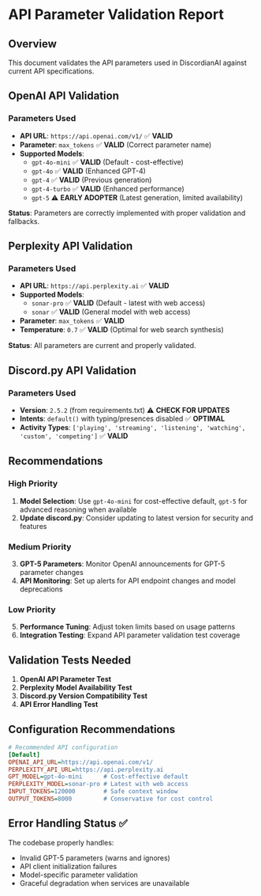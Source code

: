 # API Parameter Validation Report

## Overview
This document validates the API parameters used in DiscordianAI against current API specifications.

## OpenAI API Validation

### Parameters Used
- **API URL**: `https://api.openai.com/v1/` ✅ **VALID**
- **Parameter**: `max_tokens` ✅ **VALID** (Correct parameter name)
- **Supported Models**: 
  - `gpt-4o-mini` ✅ **VALID** (Default - cost-effective)
  - `gpt-4o` ✅ **VALID** (Enhanced GPT-4)
  - `gpt-4` ✅ **VALID** (Previous generation)
  - `gpt-4-turbo` ✅ **VALID** (Enhanced performance)
  - `gpt-5` ⚠️ **EARLY ADOPTER** (Latest generation, limited availability)

**Status**: Parameters are correctly implemented with proper validation and fallbacks.

## Perplexity API Validation

### Parameters Used  
- **API URL**: `https://api.perplexity.ai` ✅ **VALID**
- **Supported Models**: 
  - `sonar-pro` ✅ **VALID** (Default - latest with web access)
  - `sonar` ✅ **VALID** (General model with web access)
- **Parameter**: `max_tokens` ✅ **VALID**
- **Temperature**: `0.7` ✅ **VALID** (Optimal for web search synthesis)

**Status**: All parameters are current and properly validated.

## Discord.py API Validation

### Parameters Used
- **Version**: `2.5.2` (from requirements.txt) ⚠️ **CHECK FOR UPDATES**
- **Intents**: `default()` with typing/presences disabled ✅ **OPTIMAL**
- **Activity Types**: `['playing', 'streaming', 'listening', 'watching', 'custom', 'competing']` ✅ **VALID**

## Recommendations

### High Priority
1. **Model Selection**: Use `gpt-4o-mini` for cost-effective default, `gpt-5` for advanced reasoning when available
2. **Update discord.py**: Consider updating to latest version for security and features

### Medium Priority  
3. **GPT-5 Parameters**: Monitor OpenAI announcements for GPT-5 parameter changes  
4. **API Monitoring**: Set up alerts for API endpoint changes and model deprecations

### Low Priority
5. **Performance Tuning**: Adjust token limits based on usage patterns
6. **Integration Testing**: Expand API parameter validation test coverage

## Validation Tests Needed

1. **OpenAI API Parameter Test**
2. **Perplexity Model Availability Test** 
3. **Discord.py Version Compatibility Test**
4. **API Error Handling Test**

## Configuration Recommendations

```ini
# Recommended API configuration
[Default]
OPENAI_API_URL=https://api.openai.com/v1/
PERPLEXITY_API_URL=https://api.perplexity.ai
GPT_MODEL=gpt-4o-mini      # Cost-effective default
PERPLEXITY_MODEL=sonar-pro # Latest with web access
INPUT_TOKENS=120000        # Safe context window
OUTPUT_TOKENS=8000         # Conservative for cost control
```

## Error Handling Status ✅

The codebase properly handles:
- Invalid GPT-5 parameters (warns and ignores)
- API client initialization failures
- Model-specific parameter validation
- Graceful degradation when services are unavailable
